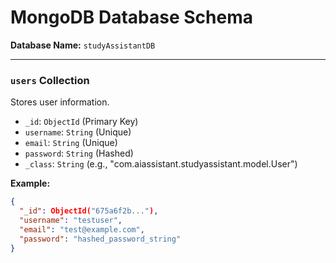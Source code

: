 # MongoDB Database Schema

**Database Name:** `studyAssistantDB`

---

### `users` Collection

Stores user information.

-   `_id`: `ObjectId` (Primary Key)
-   `username`: `String` (Unique)
-   `email`: `String` (Unique)
-   `password`: `String` (Hashed)
-   `_class`: `String` (e.g., "com.aiassistant.studyassistant.model.User")

**Example:**
```json
{
  "_id": ObjectId("675a6f2b..."),
  "username": "testuser",
  "email": "test@example.com",
  "password": "hashed_password_string"
}